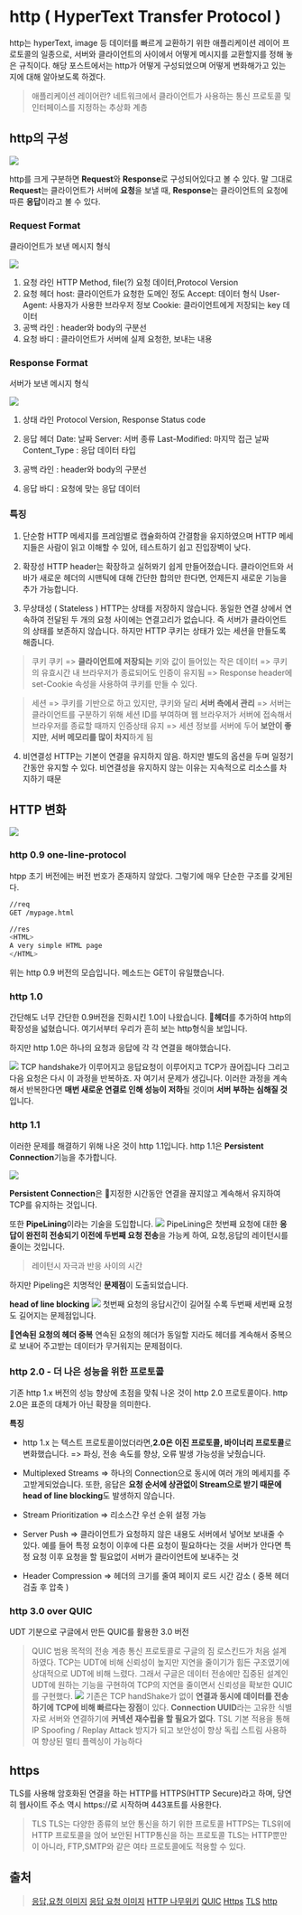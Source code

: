 # http ( HyperText Transfer Protocol )

http는 hyperText, image 등 데이터를 빠르게 교환하기 위한 애플리케이션 레이어 프로토콜의 일종으로, 서버와 클라이언트의 사이에서 어떻게 메시지를 교환할지를 정해 놓은 규칙이다. 해당 포스트에서는 http가 어떻게 구성되었으며 어떻게 변화해가고 있는 지에 대해 알아보도록 하겠다.

> 애플리케이션 레이어란?
> 네트워크에서 클라이언트가 사용하는 통신 프로토콜 및 인터페이스를 지정하는 추상화 계층

## http의 구성

![](https://velog.velcdn.com/images/kbm940526/post/2d03e62a-57bf-41a9-9d72-c39c9da695bf/image.png)

http를 크게 구분하면 **Request**와 **Response**로 구성되어있다고 볼 수 있다. 말 그대로 **Request**는 클라이언트가 서버에 **요청**을 보낼 때, **Response**는 클라이언트의 요청에 따른 **응답**이라고 볼 수 있다.

### Request Format

클라이언트가 보낸 메시지 형식

![](https://velog.velcdn.com/images/kbm940526/post/ffd34916-14c3-49c1-bf05-e4175718863b/image.png)

1. 요청 라인
   HTTP Method, file(?) 요청 데이터,Protocol Version
2. 요청 헤더
   host: 클라이언트가 요청한 도메인 정도
   Accept: 데이터 형식
   User-Agent: 사용자가 사용한 브라우저 정보
   Cookie: 클라이언트에게 저장되는 key 데이터
3. 공백 라인 : header와 body의 구분선
4. 요청 바디 : 클라이언트가 서버에 실제 요청한, 보내는 내용

### Response Format

서버가 보낸 메시지 형식

![](https://velog.velcdn.com/images/kbm940526/post/f9aac034-00fa-4f3d-a9fe-a93f8659f442/image.png)

1. 상태 라인
   Protocol Version, Response Status code
2. 응답 헤더
   Date: 날짜
   Server: 서버 종류
   Last-Modified: 마지막 접근 날짜
   Content_Type : 응답 데이터 타입

3. 공백 라인 : header와 body의 구분선
4. 응답 바디 : 요청에 맞는 응답 데이터

### 특징

1. 단순함
   HTTP 메세지를 프레임별로 캡슐화하여 간결함을 유지하였으며 HTTP 메세지들은 사람이 읽고 이해할 수 있어, 테스트하기 쉽고 진입장벽이 낮다.

2. 확장성
   HTTP header는 확장하고 실허뫄기 쉽게 만들어졌습니다. 클라이언트와 서바가 새로운 헤더의 시맨틱에 대해 간단한 합의만 한다면, 언제든지 새로운 기능을 추가 가능합니다.

3. 무상태성 ( Stateless )
   HTTP는 상태를 저장하지 않습니다. 동일한 연결 상에서 연속하여 전달된 두 개의 요청 사이에는 연결고리가 없습니다. 즉 서버가 클라이언트의 상태를 보존하지 않습니다. 하지만 HTTP 쿠키는 상태가 있는 세션을 만들도록 해줍니다.

> 쿠키
> 쿠키
> => **클라이언트에 저장되는** 키와 값이 들어있는 작은 데이터
> => 쿠키의 유효시간 내 브라우저가 종료되어도 인증이 유지됨
> => Response header에 set-Cookie 속성을 사용하여 쿠키를 만들 수 있다.

> 세션
> => 쿠키를 기반으로 하고 있지만, 쿠키와 달리 **서버 측에서 관리**
> => 서버는 클라이언트를 구분하기 위해 세션 ID를 부여하며 웹 브라우저가 서버에 접속해서 브라우저를 종료할 때까지 인증상태 유지
> => 세션 정보를 서버에 두어 **보안이 좋지만**, **서버 메모리를 많이 차지**하게 됨

4.  비연결성
    HTTP는 기본이 연결을 유지하지 않음. 하지만 별도의 옵션을 두며 일정기간동안 유지할 수 있다. 비연결성을 유지하지 않는 이유는 지속적으로 리소스를 차지하기 때문

## HTTP 변화

![](https://velog.velcdn.com/images/kbm940526/post/0377215d-7ac5-4654-be40-e963fa340188/image.png)

### http 0.9 one-line-protocol

htpp 초기 버전에는 버전 번호가 존재하지 않았다. 그렇기에 매우 단순한 구조를 갖게된다.

```bash
//req
GET /mypage.html

//res
<HTML>
A very simple HTML page
</HTML>
```

위는 http 0.9 버전의 모습입니다. 메소드는 GET이 유일했습니다.

### http 1.0

간단해도 너무 간단한 0.9버전을 진화시킨 1.0이 나왔습니다. **헤더**를 추가하여 http의 확장성을 넓혔습니다. 여기서부터 우리가 흔히 보는 http형식을 보입니다.

하지만 http 1.0은 하나의 요청과 응답에 각 각 연결을 해야했습니다.

![](https://velog.velcdn.com/images/kbm940526/post/ad191985-c51b-479e-8b47-ec386b841319/image.png)
TCP handshake가 이루어지고 응답요청이 이루어지고 TCP가 끊어집니다 그리고 다음 요청은 다시 이 과정을 반복하죠. 자 여기서 문제가 생깁니다. 이러한 과정을 계속해서 반복한다면 **매번 새로운 연결로 인해 성능이 저하**될 것이며 **서버 부하는 심해질 것**입니다.

### http 1.1

이러한 문제를 해결하기 위해 나온 것이 http 1.1입니다.
http 1.1은 **Persistent Connection**기능을 추가합니다.

![](https://velog.velcdn.com/images/kbm940526/post/278068d2-8080-4c7b-ae34-f003be9f24e8/image.png)

**Persistent Connection**은 지정한 시간동안 연결을 끊지않고 계속해서 유지하여 TCP를 유지하는 것입니다.

또한 **PipeLining**이라는 기술을 도입합니다.
![](https://velog.velcdn.com/images/kbm940526/post/02a31ec9-e2b8-419c-b38c-7de6aaa9fbdb/image.png)
PipeLining은 첫번째 요청에 대한 **응답이 완전히 전송되기 이전에 두번째 요청 전송**을 가능케 하여, 요청,응답의 레이턴시를 줄이는 것입니다.

> 레이턴시
> 자극과 반응 사이의 시간

하지만 Pipeling은 치명적인 **문제점**이 도출되었습니다.

**head of line blocking**
![](https://velog.velcdn.com/images/kbm940526/post/4fc0cef1-8193-446f-aa21-f8ffd997e057/image.png)
첫번째 요청의 응답시간이 길어질 수록 두번째 세번째 요청도 길어지는 문제점입니다.

**연속된 요청의 헤더 중복**
연속된 요청의 헤더가 동일할 지라도 헤더를 계속해서 중복으로 보내어 주고받는 데이터가 무거워지는 문제점이다.

### http 2.0 - 더 나은 성능을 위한 프로토콜

기존 http 1.x 버전의 성능 향상에 초점을 맞춰 나온 것이 http 2.0 프로토콜이다.
http 2.0은 표준의 대체가 아닌 확장을 의미한다.

**특징**

- http 1.x 는 텍스트 프로토콜이었더라면,**2.0은 이진 프로토콜, 바이너리 프로토콜**로 변화했습니다.
  => 파싱, 전송 속도를 향상, 오류 발생 가능성을 낮췄습니다.
- Multiplexed Streams
  => 하나의 Connection으로 동시에 여러 개의 메세지를 주고받게되었습니다. 또한, 응답은 **요청 순서에 상관없이 Stream으로 받기 때문에 head of line blocking**도 발생하지 않습니다.
- Stream Prioritization
  => 리소스간 우선 순위 설정 가능

- Server Push
  => 클라이언트가 요청하지 않은 내용도 서버에서 넣어보 보내줄 수 있다. 예를 들어 특정 요청이 이후에 다른 요청이 필요하다는 것을 서버가 안다면 특정 요청 이후 요청을 할 필요없이 서버가 클라이언트에 보내주는 것
- Header Compression
  => 헤더의 크기를 줄여 페이지 로드 시간 감소 ( 중복 헤더 검출 후 압축 )

### http 3.0 over QUIC

UDT 기분으로 구글에서 만든 QUIC를 활용한 3.0 버전

> QUIC
> 범용 목적의 전송 계층 통신 프로토콜로 구글의 짐 로스킨드가 처음 설계하였다.
> TCP는 UDT에 비해 신뢰성이 높지만 지연을 줄이기가 힘든 구조였기에 상대적으로 UDT에 비해 느렸다. 그래서 구글은 데이터 전송에만 집중된 설계인 UDT에 원하는 기능을 구현하여 TCP의 지연을 줄이면서 신뢰성을 확보한 QUIC를 구현했다.
> ![](https://velog.velcdn.com/images/kbm940526/post/f52b19c8-690b-4b30-b465-cdb002456644/image.png)
> 기존은 TCP handShake가 없이 **연결과 동시에 데이터를 전송하기에 TCP에 비해 빠르다는 장점**이 있다.
> **Connection UUID**라는 고유한 식별자로 서버와 연결하기에 **커넥션 재수립을 할 필요가 없다.**
> TSL 기본 적용을 통해 IP Spoofing / Replay Attack 방지가 되고 보안성이 향상
> 독립 스트림 사용하여 향상된 멀티 플렉싱이 가능하다

## https

TLS를 사용해 암호화된 연결을 하는 HTTP를 HTTPS(HTTP Secure)라고 하며, 당연히 웹사이트 주소 역시 https://로 시작하며 443포트를 사용한다.

> TLS
> TLS는 다양한 종류의 보안 통신을 하기 위한 프로토콜
> HTTPS는 TLS위에 HTTP 프로토콜을 얹어 보안된 HTTP통신을 하는 프로토콜
> TLS는 HTTP뿐만이 아니라, FTP,SMTP와 같은 여타 프로토콜에도 적용할 수 있다.

## 출처

> [응답,요청 이미지](https://documentation.help/DogeTool-HTTP-Requests-vt/http_request.htm)
> [응답 요청 이미지](https://cotak.tistory.com/59)
> [HTTP 나무위키](https://namu.wiki/w/HTTP)
> [QUIC](https://devahea.github.io/2019/04/30/5G-%EC%B4%88%EC%97%B0%EA%B2%B0%EC%8B%9C%EB%8C%80%EC%97%90-%EC%9B%B9-HTTP%EC%9D%98-%EB%8C%80%EC%95%88%EC%9D%80-QUIC/#lg=1&slide=4)
> [Https](https://namu.wiki/w/TLS?from=HTTPS#s-1.2)
> [TLS](https://www.cloudflare.com/ko-kr/learning/ssl/transport-layer-security-tls/)
> [http
> ](https://developer.mozilla.org/ko/docs/Web/HTTP/Overview)
